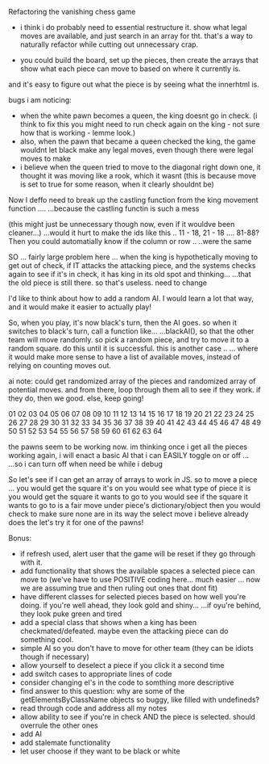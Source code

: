 Refactoring the vanishing chess game

- i think i do probably need to essential restructure it. show what legal moves are available, and just search in an array for tht. that's a way to naturally refactor while cutting out unnecessary crap.

- you could build the board, set up the pieces, then create the arrays that show what each piece can move to based on where it currently is.

and it's easy to figure out what the piece is by seeing what the innerhtml is.



bugs i am noticing:
- when the white pawn becomes a queen, the king doesnt go in check. (i think to fix this you might need to run check again on the king - not sure how that is working - lemme look.)
- also, when the pawn that became a queen checked the king, the game wouldnt let black make any legal moves, even though there were legal moves to make
- i believe when the queen tried to move to the diagonal right down one, it thought it was moving like a rook, which it wasnt (this is because move is set to true for some reason, when it clearly shouldnt be)

Now I deffo need to break up the castling function from the king movement function ....
...because the castling functin is such a mess

(this might just be unnecessary though now, even if it wouldve been cleaner...)
...would it hurt to make the ids like this .. 11 - 18, 21 - 18 .... 81-88? 
Then you could automatially know if the column or row ..
..were the same

SO ... fairly large problem here ...
when the king is hypothetically moving to get out of check, if IT attacks the attacking piece,
and the systems checks again to see if it's in check, it has king in its old spot and thinking...
...that the old piece is still there. so that's useless. need to change

I'd like to think about how to add a random AI. I would learn a lot that way, and it would make it easier to actually play!

So, when you play, it's now black's turn, then the AI goes. so when it switches to black's turn, call a function like...
...blackAI(), so that the other team will move randomly.
so pick a random piece, and try to move it to a random square. do this until it is successful. this is another case ..
... where it would make more sense to have a list of available moves, instead of relying on counting moves out.

ai note:
could get randomized array of the pieces and randomized array of potential moves.
and from there, loop through them all to see if they work. if they do, then we good. else, keep going!

01 02 03 04 05 06 07 08
09 10 11 12 13 14 15 16
17 18 19 20 21 22 23 24
25 26 27 28 29 30 31 32
33 34 35 36 37 38 39 40
41 42 43 44 45 46 47 48
49 50 51 52 53 54 55 56
57 58 59 60 61 62 63 64

the pawns seem to be working now.
im thinking once i get all the pieces working again, i will enact a basic AI that i can EASILY toggle on or off ...
...so i can turn off when need be while i debug


So let's see if I can get an array of arrays to work in JS.
so to move a piece ...
you would get the square it's on
you would see what type of piece it is
you would get the square it wants to go to
you would see if the square it wants to go to is a fair move under piece's dictionary/object
then you would check to make sure none are in its way
the select move i believe already does the 
let's try it for one of the pawns!

Bonus:

- if refresh used, alert user that the game will be reset if they go through with it.
- add functionality that shows the available spaces a selected piece can move to (we've have to use POSITIVE coding here... much easier ... now we are assuming true and then ruling out ones that dont fit)
- have different classes for selected pieces based on how well you're doing. if you're well ahead, they look gold and shiny... ...if oyu're behind, they look puke green and tired
- add a special class that shows when a king has been checkmated/defeated. maybe even the attacking piece can do something cool.
- simple AI so you don't have to move for other team (they can be idiots though if necessary)
- allow yourself to deselect a piece if you click it a second time
- add switch cases to appropriate lines of code
- consider changing el's in the code to somthing more descriptive
- find answer to this question: why are some of the getElementsByClassName objects so buggy, like filled with undefineds?
- read through code and address all my notes
- allow ability to see if you're in check AND the piece is selected. should overrule the other ones
- add AI
- add stalemate functionality
- let user choose if they want to be black or white

